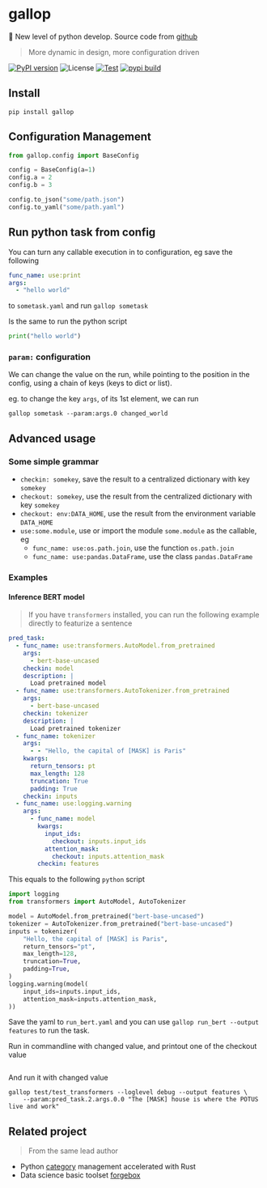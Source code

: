 # gallop
🐎 New level of python develop. Source code from [github](https://github.com/raynardj/gallop)

> More dynamic in design, more configuration driven

[![PyPI version](https://img.shields.io/pypi/v/gallop)](https://pypi.org/project/gallop/)
![License](https://img.shields.io/github/license/raynardj/forgebox)
[![Test](https://github.com/raynardj/gallop/actions/workflows/test.yml/badge.svg)](https://github.com/raynardj/gallop/actions/workflows/test.yml)
[![pypi build](https://github.com/raynardj/gallop/actions/workflows/publish.yml/badge.svg)](https://github.com/raynardj/gallop/actions/workflows/publish.yml)

## Install
```shell
pip install gallop
```

## Configuration Management
```python
from gallop.config import BaseConfig

config = BaseConfig(a=1)
config.a = 2
config.b = 3

config.to_json("some/path.json")
config.to_yaml("some/path.yaml")
```

## Run python task from config
You can turn any callable execution in to configuration, eg save the following
```yaml
func_name: use:print
args:
  - "hello world"
```

to `sometask.yaml` and run `gallop sometask`

Is the same to run the python script
```python
print("hello world")
```

### `param:` configuration
We can change the value on the run, while pointing to the position in the config, using a chain of keys (keys to dict or list).

eg. to change the key `args`, of its 1st element, we can run
```shell
gallop sometask --param:args.0 changed_world
```

## Advanced usage
### Some simple grammar
* `checkin: somekey`, save the result to a centralized dictionary with key `somekey`
* `checkout: somekey`, use the result from the centralized dictionary with key `somekey`
* `checkout: env:DATA_HOME`, use the result from the environment variable `DATA_HOME`
* `use:some.module`, use or import the module `some.module` as the callable, eg
    * `func_name: use:os.path.join`, use the function `os.path.join`
    * `func_name: use:pandas.DataFrame`, use the class `pandas.DataFrame`

### Examples
#### Inference BERT model
> If you have `transformers` installed, you can run the following example directly to featurize a sentence

```yaml
pred_task:
  - func_name: use:transformers.AutoModel.from_pretrained
    args:
      - bert-base-uncased
    checkin: model
    description: |
      Load pretrained model
  - func_name: use:transformers.AutoTokenizer.from_pretrained
    args:
      - bert-base-uncased
    checkin: tokenizer
    description: |
      Load pretrained tokenizer
  - func_name: tokenizer
    args:
      - - "Hello, the capital of [MASK] is Paris"
    kwargs:
      return_tensors: pt
      max_length: 128
      truncation: True
      padding: True
    checkin: inputs
  - func_name: use:logging.warning
    args:
      - func_name: model
        kwargs:
          input_ids:
            checkout: inputs.input_ids
          attention_mask:
            checkout: inputs.attention_mask
        checkin: features
```

This equals to the following `python` script
```python
import logging
from transformers import AutoModel, AutoTokenizer

model = AutoModel.from_pretrained("bert-base-uncased")
tokenizer = AutoTokenizer.from_pretrained("bert-base-uncased")
inputs = tokenizer(
    "Hello, the capital of [MASK] is Paris",
    return_tensors="pt",
    max_length=128,
    truncation=True,
    padding=True,
)
logging.warning(model(
    input_ids=inputs.input_ids,
    attention_mask=inputs.attention_mask,
))
```

Save the yaml to `run_bert.yaml` and you can use `gallop run_bert --output features` to run the task.

Run in commandline with changed value, and printout one of the checkout value
```shell

```

And run it with changed value
```
gallop test/test_transformers --loglevel debug --output features \
    --param:pred_task.2.args.0.0 "The [MASK] house is where the POTUS live and work"   
```


## Related project
> From the same lead author
* Python [category](https://github.com/raynardj/category) management accelerated with Rust
* Data science basic toolset [forgebox](https://github.com/raynardj/forgebox)